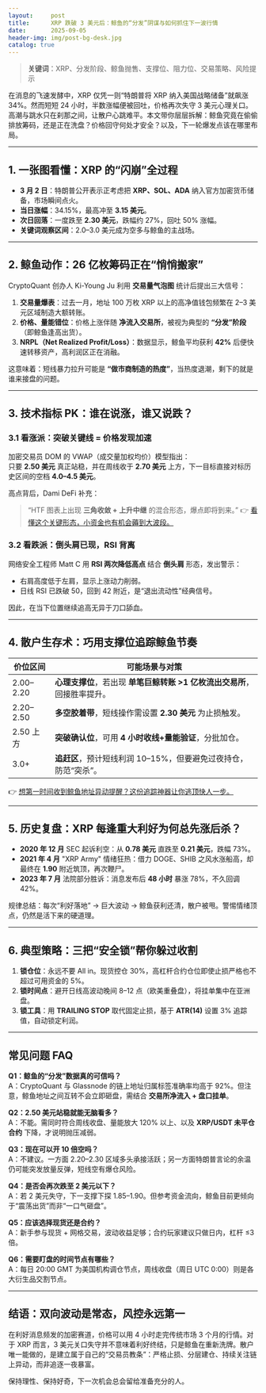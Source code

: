 ```yaml
---
layout:     post
title:      XRP 跌破 3 美元后：鲸鱼的“分发”阴谋与如何抓住下一波行情
date:       2025-09-05
header-img: img/post-bg-desk.jpg
catalog: true
---
```


> **关键词**：XRP、分发阶段、鲸鱼抛售、支撑位、阻力位、交易策略、风险提示

在消息的飞速发酵中，XRP 仅凭一则“特朗普将 XRP 纳入美国战略储备”就飙涨 34%。然而短短 24 小时，半数涨幅便被回吐，价格再次失守 3 美元心理关口。高潮与跳水只在刹那之间，让散户心跳难平。本文带你层层拆解：鲸鱼究竟在偷偷排放筹码，还是正在洗盘？价格回守何处才安全？以及，下一轮爆发点该在哪里布局。

---

## 1. 一张图看懂：XRP 的“闪崩”全过程

- **3 月 2 日**：特朗普公开表示正考虑把 **XRP、SOL、ADA** 纳入官方加密货币储备，市场瞬间点火。
- **当日涨幅**：34.15%，最高冲至 **3.15 美元**。
- **次日回落**：一度跌至 **2.30 美元**，跌幅约 27%，回吐 50% 涨幅。
- **关键词观察区间**：2.0–3.0 美元成为空多与鲸鱼的主战场。

---

## 2. 鲸鱼动作：26 亿枚筹码正在“悄悄搬家”

CryptoQuant 创办人 Ki-Young Ju 利用 **交易量气泡图** 统计后提出三大信号：

1. **交易量爆表**：过去一月，地址 100 万枚 XRP 以上的高净值钱包频繁在 2–3 美元区域制造大额转账。
2. **价格、量能错位**：价格上涨伴随 **净流入交易所**，被视为典型的 **“分发”阶段**（即鲸鱼逢高出货）。
3. **NRPL（Net Realized Profit/Loss）**：数据显示，鲸鱼平均获利 **42%** 后便快速转移资产，高利润区正在消融。

这意味着：短线暴力拉升可能是 **“做市商制造的热度”**，当热度退潮，剩下的就是谁来接盘的问题。

---

## 3. 技术指标 PK：谁在说涨，谁又说跌？

### 3.1 看涨派：突破关键线 = 价格发现加速

加密交易员 DOM 的 VWAP（成交量加权均价）模型指出：  
只要 **2.50 美元** 真正站稳，并在周线收于 **2.70 美元** 上方，下一目标直接对标历史区间的空档 **4.0–4.5 美元**。

高点背后，Dami DeFi 补充：  
> “HTF 图表上出现 **三角收敛 + 上升中继** 的混合形态，爆点即将到来。” 👉 [看懂这个关键形态，小资金也有机会薅到大波段。](https://okxdog.com/)

### 3.2 看跌派：倒头肩已现，RSI 背离

网络安全工程师 Matt C 用 **RSI 两次降低高点** 结合 **倒头肩** 形态，发出警示：  
- 右肩高度低于左肩，显示上涨动力削弱。  
- 日线 RSI 已跌破 50，回到 42 附近，是“退出流动性”经典信号。  

因此，在当下位置继续追高无异于刀口舔血。

---

## 4. 散户生存术：巧用支撑位追踪鲸鱼节奏

| 价位区间   | 可能场景与对策 |
|-----------|----------------|
| 2.00–2.20 | **心理支撑位**，若出现 **单笔巨鲸转账 >1 亿枚流出交易所**，回接胜率提升。|
| 2.20–2.50 | **多空胶着带**，短线操作需设置 **2.30 美元** 为止损触发。|
| 2.50 上方 | **突破确认位**，可用 **4 小时收线+量能验证**，分批加仓。|
| 3.0+       | **追赶区**，预计短线利润 10–15%，但要避免过夜持仓，防范“突杀”。|

👉 [想第一时间收到鲸鱼地址异动提醒？这份追踪神器让你逃顶快人一步。](https://okxdog.com/)

---

## 5. 历史复盘：XRP 每逢重大利好为何总先涨后杀？

- **2020 年 12 月** SEC 起诉利空：从 **0.78 美元** 直跌至 **0.21 美元**，跌幅 73%。  
- **2021 年 4 月** "XRP Army" 情绪狂热：借力 DOGE、SHIB 之风水涨船高，却最终在 **1.90** 附近筑顶，再次鞭尸。  
- **2023 年 7 月** 法院部分胜诉：消息发布后 **48 小时** 暴涨 78%，不久回调 42%。  

规律总结：每次“利好落地” → 巨大波动 → 鲸鱼获利还清，散户被甩。警惕情绪顶点，仍然是活下来的硬道理。

---

## 6. 典型策略：三把“安全锁”帮你躲过收割

1. **锁仓位**：永远不要 All in。现货控仓 30%，高杠杆合约仓位即使止损严格也不超过可用资金的 5%。
2. **锁时间点**：避开日线高波动晚间 8–12 点（欧美重叠盘），将挂单集中在亚洲盘。
3. **锁工具**：用 **TRAILING STOP** 取代固定止损，基于 **ATR(14)** 设置 3% 追踪值，自动锁定利润。

---

## 常见问题 FAQ

**Q1：鲸鱼的“分发”数据真的可信吗？**  
A：CryptoQuant 与 Glassnode 的链上地址归属标签准确率均高于 92%。但注意，鲸鱼地址之间互转不会立即砸盘，需结合 **交易所净流入 + 盘口挂单**。

**Q2：2.50 美元站稳就能无脑看多？**  
A：不能。需同时符合周线收盘、量能放大 120% 以上、以及 **XRP/USDT 未平仓合约** 下降，才说明抛压减弱。

**Q3：现在可以开 10 倍空吗？**  
A：不建议。一方面 2.20–2.30 区域多头承接活跃；另一方面特朗普言论的余温仍可能突发放量反弹，短线空有爆仓风险。

**Q4：是否会再次跌至 2 美元以下？**  
A：若 2 美元失守，下一支撑下探 1.85–1.90。但参考资金流向，鲸鱼目前更倾向于“震荡出货”而非“一口气砸盘”。

**Q5：应该选择现货还是合约？**  
A：新手参与现货 + 网格交易，波动收益足够；合约玩家建议只做日内，杠杆 ≤3 倍。

**Q6：需要盯盘的时间节点有哪些？**  
A：每日 20:00 GMT 为美国机构调仓节点，周线收盘（周日 UTC 0:00）则是各大衍生品交割节点。

---

## 结语：双向波动是常态，风控永远第一

在利好消息频发的加密赛道，价格可以用 4 小时走完传统市场 3 个月的行情。对于 XRP 而言，3 美元关口失守并不意味着利好终结，只是鲸鱼在重新洗牌。散户唯一能做的，是建立属于自己的“交易员教条”：严格止损、分层建仓、持续关注链上异动，而非追逐一夜暴富。

保持理性、保持好奇，下一次机会总会留给准备充分的人。